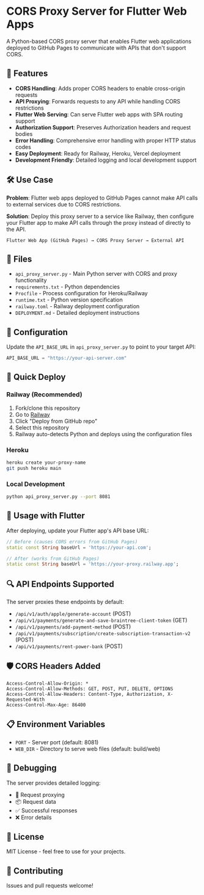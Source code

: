 # CORS Proxy Server for Flutter Web Apps

A Python-based CORS proxy server that enables Flutter web applications deployed to GitHub Pages to communicate with APIs that don't support CORS.

## 🚀 Features

- **CORS Handling**: Adds proper CORS headers to enable cross-origin requests
- **API Proxying**: Forwards requests to any API while handling CORS restrictions  
- **Flutter Web Serving**: Can serve Flutter web apps with SPA routing support
- **Authorization Support**: Preserves Authorization headers and request bodies
- **Error Handling**: Comprehensive error handling with proper HTTP status codes
- **Easy Deployment**: Ready for Railway, Heroku, Vercel deployment
- **Development Friendly**: Detailed logging and local development support

## 🛠 Use Case

**Problem**: Flutter web apps deployed to GitHub Pages cannot make API calls to external services due to CORS restrictions.

**Solution**: Deploy this proxy server to a service like Railway, then configure your Flutter app to make API calls through the proxy instead of directly to the API.

```
Flutter Web App (GitHub Pages) → CORS Proxy Server → External API
```

## 📁 Files

- `api_proxy_server.py` - Main Python server with CORS and proxy functionality
- `requirements.txt` - Python dependencies
- `Procfile` - Process configuration for Heroku/Railway
- `runtime.txt` - Python version specification  
- `railway.toml` - Railway deployment configuration
- `DEPLOYMENT.md` - Detailed deployment instructions

## 🔧 Configuration

Update the `API_BASE_URL` in `api_proxy_server.py` to point to your target API:

```python
API_BASE_URL = "https://your-api-server.com"
```

## 🚀 Quick Deploy

### Railway (Recommended)
1. Fork/clone this repository
2. Go to [Railway](https://railway.app)
3. Click "Deploy from GitHub repo"
4. Select this repository
5. Railway auto-detects Python and deploys using the configuration files

### Heroku
```bash
heroku create your-proxy-name
git push heroku main
```

### Local Development
```bash
python api_proxy_server.py --port 8081
```

## 📱 Usage with Flutter

After deploying, update your Flutter app's API base URL:

```dart
// Before (causes CORS errors from GitHub Pages)
static const String baseUrl = 'https://your-api.com';

// After (works from GitHub Pages)  
static const String baseUrl = 'https://your-proxy.railway.app';
```

## 🔍 API Endpoints Supported

The server proxies these endpoints by default:
- `/api/v1/auth/apple/generate-account` (POST)
- `/api/v1/payments/generate-and-save-braintree-client-token` (GET)
- `/api/v1/payments/add-payment-method` (POST)
- `/api/v1/payments/subscription/create-subscription-transaction-v2` (POST)
- `/api/v1/payments/rent-power-bank` (POST)

## 🛡 CORS Headers Added

```http
Access-Control-Allow-Origin: *
Access-Control-Allow-Methods: GET, POST, PUT, DELETE, OPTIONS  
Access-Control-Allow-Headers: Content-Type, Authorization, X-Requested-With
Access-Control-Max-Age: 86400
```

## 📋 Environment Variables

- `PORT` - Server port (default: 8081)
- `WEB_DIR` - Directory to serve web files (default: build/web)

## 🐛 Debugging

The server provides detailed logging:
- 🔄 Request proxying
- 📦 Request data
- ✅ Successful responses  
- ❌ Error details

## 📄 License

MIT License - feel free to use for your projects.

## 🤝 Contributing

Issues and pull requests welcome!
